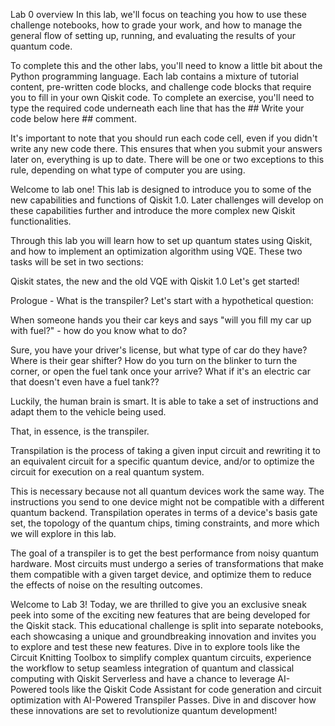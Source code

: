 Lab 0 overview
In this lab, we'll focus on teaching you how to use these challenge notebooks, how to grade your work, and how to manage the general flow of setting up, running, and evaluating the results of your quantum code.

To complete this and the other labs, you'll need to know a little bit about the Python programming language. Each lab contains a mixture of tutorial content, pre-written code blocks, and challenge code blocks that require you to fill in your own Qiskit code. To complete an exercise, you'll need to type the required code underneath each line that has the ## Write your code below here ## comment.

It's important to note that you should run each code cell, even if you didn't write any new code there. This ensures that when you submit your answers later on, everything is up to date. There will be one or two exceptions to this rule, depending on what type of computer you are using.


Welcome to lab one! This lab is designed to introduce you to some of the new capabilities and functions of Qiskit 1.0. Later challenges will develop on these capabilities further and introduce the more complex new Qiskit functionalities.

Through this lab you will learn how to set up quantum states using Qiskit, and how to implement an optimization algorithm using VQE. These two tasks will be set in two sections:

Qiskit states, the new and the old
VQE with Qiskit 1.0
Let's get started!


Prologue - What is the transpiler?
Let's start with a hypothetical question:

When someone hands you their car keys and says "will you fill my car up with fuel?" - how do you know what to do?

Sure, you have your driver's license, but what type of car do they have? Where is their gear shifter? How do you turn on the blinker to turn the corner, or open the fuel tank once your arrive? What if it's an electric car that doesn't even have a fuel tank??

Luckily, the human brain is smart. It is able to take a set of instructions and adapt them to the vehicle being used.

That, in essence, is the transpiler.

Transpilation is the process of taking a given input circuit and rewriting it to an equivalent circuit for a specific quantum device, and/or to optimize the circuit for execution on a real quantum system.

This is necessary because not all quantum devices work the same way. The instructions you send to one device might not be compatible with a different quantum backend. Transpilation operates in terms of a device's basis gate set, the topology of the quantum chips, timing constraints, and more which we will explore in this lab.

The goal of a transpiler is to get the best performance from noisy quantum hardware. Most circuits must undergo a series of transformations that make them compatible with a given target device, and optimize them to reduce the effects of noise on the resulting outcomes.

Welcome to Lab 3! Today, we are thrilled to give you an exclusive sneak peek into some of the exciting new features that are being developed for the Qiskit stack. This educational challenge is split into separate notebooks, each showcasing a unique and groundbreaking innovation and invites you to explore and test these new features. Dive in to explore tools like the Circuit Knitting Toolbox to simplify complex quantum circuits, experience the workflow to setup seamless integration of quantum and classical computing with Qiskit Serverless and have a chance to leverage AI-Powered tools like the Qiskit Code Assistant for code generation and circuit optimization with AI-Powered Transpiler Passes. Dive in and discover how these innovations are set to revolutionize quantum development!

